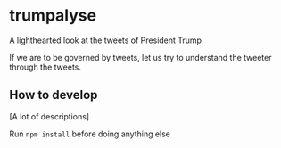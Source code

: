 # trumpalyse
A lighthearted look at the tweets of President Trump

If we are to be governed by tweets, let us try to understand the tweeter through the tweets.

## How to develop

[A lot of descriptions]

Run `npm install` before doing anything else